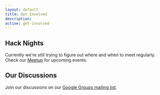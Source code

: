 ```yaml
---
layout: default
title: Get Involved
description: 
active: get-involved
---
```


Hack Nights
-----------
Currently we're still trying to figure out where and when to meet regularly. Check our [Meetup](http://meetup.com/Code-for-Tuscaloosa) for upcoming events.

Our Discussions
---------------

Join our discussions on our [Google Groups mailing list](https://groups.google.com/forum/#!forum/code-for-tuscaloosa).
